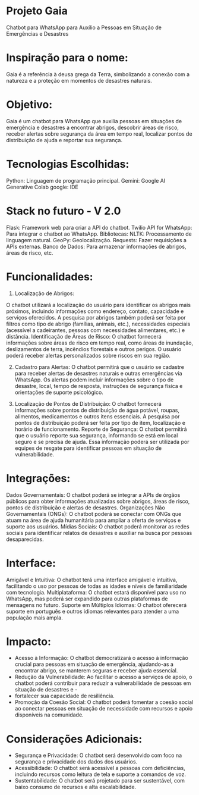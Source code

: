 # Projeto Gaia
Chatbot para WhatsApp para Auxílio a Pessoas em Situação de Emergências e Desastres

# Inspiração para o nome: 
Gaia é a  referência à deusa grega da Terra, simbolizando a conexão com a natureza e a proteção em momentos de desastres naturais.

# Objetivo:
Gaia é  um chatbot para WhatsApp que auxilia pessoas em situações de emergência e desastres a encontrar abrigos, descobrir áreas de risco, receber alertas sobre segurança da área em tempo real, localizar pontos de distribuição de ajuda e reportar sua segurança.

# Tecnologias Escolhidas:
Python: Linguagem de programação principal.
Gemini: Google AI Generative
Colab google: IDE

# Stack no futuro - V 2.0
Flask: Framework web para criar a API do chatbot.
Twilio API for WhatsApp: Para integrar o chatbot ao WhatsApp.
Bibliotecas:
NLTK: Processamento de linguagem natural.
GeoPy: Geolocalização.
Requests: Fazer requisições a APIs externas.
Banco de Dados: Para armazenar informações de abrigos, áreas de risco, etc.

# Funcionalidades:

1. Localização de Abrigos:

O chatbot utilizará a localização do usuário para identificar os abrigos mais próximos, incluindo informações como endereço, contato, capacidade e serviços oferecidos.
A pesquisa por abrigos também poderá ser feita por filtros como tipo de abrigo (famílias, animais, etc.), necessidades especiais (acessível a cadeirantes, pessoas com necessidades alimentares, etc.) e distância.
Identificação de Áreas de Risco:
O chatbot fornecerá informações sobre áreas de risco em tempo real, como áreas de inundação, deslizamentos de terra, incêndios florestais e outros perigos.
O usuário poderá receber alertas personalizados sobre riscos em sua região.


2. Cadastro para Alertas:
O chatbot permitirá que o usuário se cadastre para receber alertas de desastres naturais e outras emergências via WhatsApp.
Os alertas podem incluir informações sobre o tipo de desastre, local, tempo de resposta, instruções de segurança física e orientações de suporte psicológico.

3. Localização de Pontos de Distribuição:
O chatbot fornecerá informações sobre pontos de distribuição de água potável, roupas, alimentos, medicamentos e outros itens essenciais.
A pesquisa por pontos de distribuição poderá ser feita por tipo de item, localização e horário de funcionamento.
Reporte de Segurança:
O chatbot permitirá que o usuário reporte sua segurança, informando se está em local seguro e se precisa de ajuda.
Essa informação poderá ser utilizada por equipes de resgate para identificar pessoas em situação de vulnerabilidade.

# Integrações:
Dados Governamentais: O chatbot poderá se integrar a APIs de órgãos públicos para obter informações atualizadas sobre abrigos, áreas de risco, pontos de distribuição e alertas de desastres.
Organizações Não Governamentais (ONGs): O chatbot poderá se conectar com ONGs que atuam na área de ajuda humanitária para ampliar a oferta de serviços e suporte aos usuários.
Mídias Sociais: O chatbot poderá monitorar as redes sociais para identificar relatos de desastres e auxiliar na busca por pessoas desaparecidas.

# Interface:
Amigável e Intuitiva: O chatbot terá uma interface amigável e intuitiva, facilitando o uso por pessoas de todas as idades e níveis de familiaridade com tecnologia.
Multiplataforma: O chatbot estará disponível para uso no WhatsApp, mas poderá ser expandido para outras plataformas de mensagens no futuro.
Suporte em Múltiplos Idiomas: O chatbot oferecerá suporte em português e outros idiomas relevantes para atender a uma população mais ampla.
# Impacto:
 - Acesso à Informação: O chatbot democratizará o acesso à informação crucial para pessoas em situação de emergência, ajudando-as a encontrar abrigo, se manterem seguras e receber ajuda essencial.
 - Redução da Vulnerabilidade: Ao facilitar o acesso a serviços de apoio, o chatbot poderá contribuir para reduzir a vulnerabilidade de pessoas em situação de desastres e - 
- fortalecer sua capacidade de resiliência.
- Promoção da Coesão Social: O chatbot poderá fomentar a coesão social ao conectar pessoas em situação de necessidade com recursos e apoio disponíveis na comunidade.

# Considerações Adicionais:
- Segurança e Privacidade: O chatbot será desenvolvido com foco na segurança e privacidade dos dados dos usuários.
- Acessibilidade: O chatbot será acessível a pessoas com deficiências, incluindo recursos como leitura de tela e suporte a comandos de voz.
- Sustentabilidade: O chatbot será projetado para ser sustentável, com baixo consumo de recursos e alta escalabilidade.



